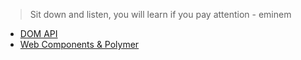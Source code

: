 > Sit down and listen, you will learn if you pay attention - eminem
* [DOM API](/dom/readme.md)
* [Web Components & Polymer](/webcomponents-and-polymer/readme.md)
